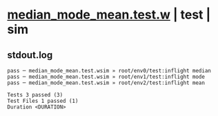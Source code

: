 # [median_mode_mean.test.w](../../../../../../examples/tests/sdk_tests/math/median_mode_mean.test.w) | test | sim

## stdout.log
```log
pass ─ median_mode_mean.test.wsim » root/env0/test:inflight median
pass ─ median_mode_mean.test.wsim » root/env1/test:inflight mode  
pass ─ median_mode_mean.test.wsim » root/env2/test:inflight mean  
 
Tests 3 passed (3)
Test Files 1 passed (1)
Duration <DURATION>
```

